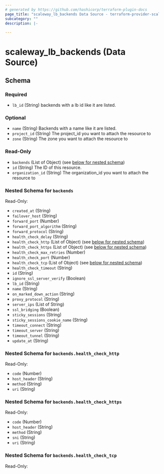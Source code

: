 ```yaml
---
# generated by https://github.com/hashicorp/terraform-plugin-docs
page_title: "scaleway_lb_backends Data Source - terraform-provider-scaleway"
subcategory: ""
description: |-
  
---
```


# scaleway_lb_backends (Data Source)





<!-- schema generated by tfplugindocs -->
## Schema

### Required

- `lb_id` (String) backends with a lb id like it are listed.

### Optional

- `name` (String) Backends with a name like it are listed.
- `project_id` (String) The project_id you want to attach the resource to
- `zone` (String) The zone you want to attach the resource to

### Read-Only

- `backends` (List of Object) (see [below for nested schema](#nestedatt--backends))
- `id` (String) The ID of this resource.
- `organization_id` (String) The organization_id you want to attach the resource to

<a id="nestedatt--backends"></a>
### Nested Schema for `backends`

Read-Only:

- `created_at` (String)
- `failover_host` (String)
- `forward_port` (Number)
- `forward_port_algorithm` (String)
- `forward_protocol` (String)
- `health_check_delay` (String)
- `health_check_http` (List of Object) (see [below for nested schema](#nestedobjatt--backends--health_check_http))
- `health_check_https` (List of Object) (see [below for nested schema](#nestedobjatt--backends--health_check_https))
- `health_check_max_retries` (Number)
- `health_check_port` (Number)
- `health_check_tcp` (List of Object) (see [below for nested schema](#nestedobjatt--backends--health_check_tcp))
- `health_check_timeout` (String)
- `id` (String)
- `ignore_ssl_server_verify` (Boolean)
- `lb_id` (String)
- `name` (String)
- `on_marked_down_action` (String)
- `proxy_protocol` (String)
- `server_ips` (List of String)
- `ssl_bridging` (Boolean)
- `sticky_sessions` (String)
- `sticky_sessions_cookie_name` (String)
- `timeout_connect` (String)
- `timeout_server` (String)
- `timeout_tunnel` (String)
- `update_at` (String)

<a id="nestedobjatt--backends--health_check_http"></a>
### Nested Schema for `backends.health_check_http`

Read-Only:

- `code` (Number)
- `host_header` (String)
- `method` (String)
- `uri` (String)


<a id="nestedobjatt--backends--health_check_https"></a>
### Nested Schema for `backends.health_check_https`

Read-Only:

- `code` (Number)
- `host_header` (String)
- `method` (String)
- `sni` (String)
- `uri` (String)


<a id="nestedobjatt--backends--health_check_tcp"></a>
### Nested Schema for `backends.health_check_tcp`

Read-Only:
